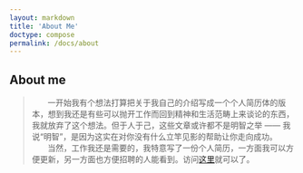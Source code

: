 ```yaml
---
layout: markdown
title: 'About Me'
doctype: compose
permalink: /docs/about
---
```


<h2>About me</h2>

>&#160; &#160; &#160; &#160;一开始我有个想法打算把关于我自己的介绍写成一个个人简历体的版本，想到我还是有些可以抛开工作而回到精神和生活范畴上来谈论的东西，我就放弃了这个想法。但于人于己，这些文章或许都不是明智之举 —— 我说“明智”，是因为这实在对你没有什么立竿见影的帮助让你走向成功。   
&#160; &#160; &#160; &#160;当然，工作我还是需要的，我特意写了一份个人简历，一方面我可以方便更新，另一方面也方便招聘的人能看到。访问[这里]()就可以了。  
